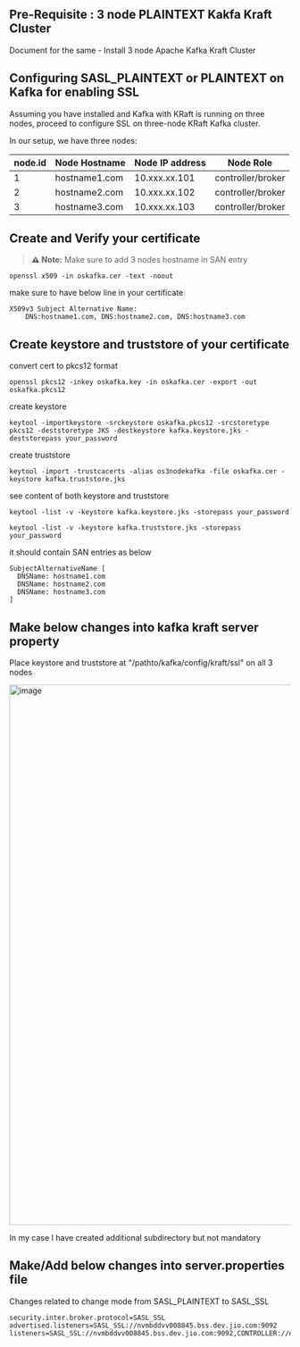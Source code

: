 ## Pre-Requisite : 3 node PLAINTEXT Kakfa Kraft Cluster

Document for the same - Install 3 node Apache Kafka Kraft Cluster

## Configuring SASL_PLAINTEXT or PLAINTEXT on Kafka for enabling SSL

Assuming you have installed and Kafka with KRaft is running on three nodes, proceed to configure SSL on three-node KRaft Kafka cluster.

In our setup, we have three nodes:


| node.id | Node Hostname                | Node IP address | Node Role         |
|---------|------------------------------|------------------|--------------------|
| 1       | hostname1.com | 10.xxx.xx.101   | controller/broker |
| 2       | hostname2.com | 10.xxx.xx.102   | controller/broker |
| 3       | hostname3.com | 10.xxx.xx.103   | controller/broker |

## Create and Verify your certificate 

> **⚠️ Note:** Make sure to add 3 nodes hostname in SAN entry

```
openssl x509 -in oskafka.cer -text -noout
```
make sure to have below line in your certificate

```
X509v3 Subject Alternative Name:
    DNS:hostname1.com, DNS:hostname2.com, DNS:hostname3.com
```

## Create keystore and truststore of your certificate

convert cert to pkcs12 format

```openssl pkcs12 -inkey oskafka.key -in oskafka.cer -export -out oskafka.pkcs12```

create keystore

```keytool -importkeystore -srckeystore oskafka.pkcs12 -srcstoretype pkcs12 -deststoretype JKS -destkeystore kafka.keystore.jks -deststorepass your_password```

create truststore

```keytool -import -trustcacerts -alias os3nodekafka -file oskafka.cer -keystore kafka.truststore.jks```

see content of both keystore and truststore
```
keytool -list -v -keystore kafka.keystore.jks -storepass your_password

keytool -list -v -keystore kafka.truststore.jks -storepass your_password
```

it should contain SAN entries as below
```
SubjectAlternativeName [
  DNSName: hostname1.com
  DNSName: hostname2.com
  DNSName: hostname3.com
]
```

## Make below changes into kafka kraft server property

Place keystore and truststore at "/pathto/kafka/config/kraft/ssl" on all 3 nodes

<img width="968" alt="image" src="https://github.com/user-attachments/assets/2f1e7938-8a23-4532-8dbf-db1b68692720" />


In my case I have created additional subdirectory but not mandatory

## Make/Add below changes into server.properties file

Changes related to change mode from SASL_PLAINTEXT to SASL_SSL
```
security.inter.broker.protocol=SASL_SSL
advertised.listeners=SASL_SSL://nvmbddvv008845.bss.dev.jio.com:9092
listeners=SASL_SSL://nvmbddvv008845.bss.dev.jio.com:9092,CONTROLLER://nvmbddvv008845.bss.dev.jio.com:9093
```


